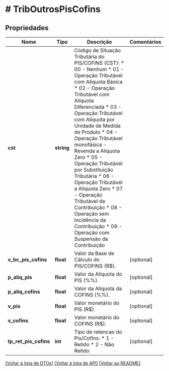 # # TribOutrosPisCofins

## Propriedades

Nome | Tipo | Descrição | Comentários
------------ | ------------- | ------------- | -------------
**cst** | **string** | Código de Situação Tributária do PIS/COFINS (CST):  * 00 - Nenhum  * 01 - Operação Tributável com Alíquota Básica  * 02 - Operação Tributável com Alíquota Diferenciada  * 03 - Operação Tributável com Alíquota por Unidade de Medida de Produto  * 04 - Operação Tributável monofásica - Revenda a Alíquota Zero  * 05 - Operação Tributável por Substituição Tributária  * 06 - Operação Tributável a Alíquota Zero  * 07 - Operação Tributável da Contribuição  * 08 - Operação sem Incidência da Contribuição  * 09 - Operação com Suspensão da Contribuição |
**v_bc_pis_cofins** | **float** | Valor da Base de Cálculo do PIS/COFINS (R$). | [optional]
**p_aliq_pis** | **float** | Valor da Alíquota do PIS (%%). | [optional]
**p_aliq_cofins** | **float** | Valor da Alíquota da COFINS (%%). | [optional]
**v_pis** | **float** | Valor monetário do PIS (R$). | [optional]
**v_cofins** | **float** | Valor monetário do COFINS (R$). | [optional]
**tp_ret_pis_cofins** | **int** | Tipo de retencao do Pis/Cofins:  * 1 - Retido  * 2 - Não Retido | [optional]

[[Voltar à lista de DTOs]](../../README.md#models) [[Voltar à lista de API]](../../README.md#endpoints) [[Voltar ao README]](../../README.md)
